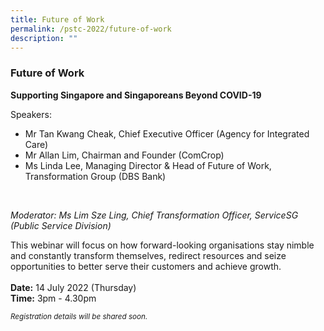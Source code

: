 ```yaml
---
title: Future of Work
permalink: /pstc-2022/future-of-work
description: ""
---
```

### Future of Work
<b>Supporting Singapore and Singaporeans Beyond COVID-19</b>
<br>

Speakers:<br>
* Mr Tan Kwang Cheak, Chief Executive Officer (Agency for Integrated Care)    <br>
* Mr Allan Lim, Chairman and Founder (ComCrop)
* Ms Linda Lee, Managing Director & Head of Future of Work, Transformation Group (DBS Bank)
<br>


<i>Moderator: Ms Lim Sze Ling, Chief Transformation Officer, ServiceSG (Public Service Division)</i>
<br>

This webinar will focus on how forward-looking organisations stay nimble and constantly transform themselves, redirect resources and seize opportunities to better serve their customers and achieve growth.
<br><br><b>Date:</b> 14 July 2022 (Thursday)<br>
<b>Time:</b> 3pm - 4.30pm <br>


<small><i>Registration details will be shared soon.</i></small>